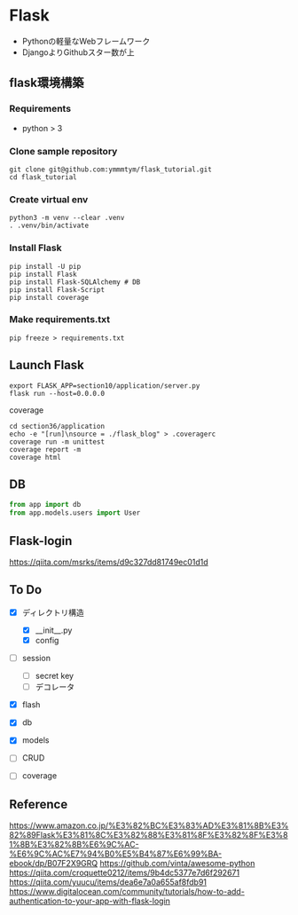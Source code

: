 # Flask

- Pythonの軽量なWebフレームワーク
- DjangoよりGithubスター数が上

## flask環境構築
### Requirements

- python > 3

### Clone sample repository

```bash=
git clone git@github.com:ymmmtym/flask_tutorial.git
cd flask_tutorial
```

### Create virtual env

```bash=
python3 -m venv --clear .venv
. .venv/bin/activate
```

### Install Flask

```bash=
pip install -U pip
pip install Flask
pip install Flask-SQLAlchemy # DB
pip install Flask-Script
pip install coverage
```

### Make requirements.txt

```bash=
pip freeze > requirements.txt
```


## Launch Flask

```bash=
export FLASK_APP=section10/application/server.py
flask run --host=0.0.0.0
```

coverage

```bash=
cd section36/application
echo -e "[run]\nsource = ./flask_blog" > .coveragerc
coverage run -m unittest
coverage report -m
coverage html
```

## DB
```python
from app import db
from app.models.users import User

```


## Flask-login
<https://qiita.com/msrks/items/d9c327dd81749ec01d1d>

## To Do

- [x] ディレクトリ構造
    - [x] \_\_init\_\_.py
    - [x] config
- [ ] session
    - [ ] secret key
    - [ ] デコレータ
- [x] flash
- [x] db
- [x] models
- [ ] CRUD
- [ ] coverage


## Reference
<https://www.amazon.co.jp/%E3%82%BC%E3%83%AD%E3%81%8B%E3%82%89Flask%E3%81%8C%E3%82%88%E3%81%8F%E3%82%8F%E3%81%8B%E3%82%8B%E6%9C%AC-%E6%9C%AC%E7%94%B0%E5%B4%87%E6%99%BA-ebook/dp/B07F2X9GRQ>
<https://github.com/vinta/awesome-python>
<https://qiita.com/croquette0212/items/9b4dc5377e7d6f292671>
<https://qiita.com/yuucu/items/dea6e7a0a655af8fdb91>
<https://www.digitalocean.com/community/tutorials/how-to-add-authentication-to-your-app-with-flask-login>
